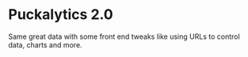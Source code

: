 # Puckalytics 2.0

Same great data with some front end tweaks like using URLs to control data, charts and more.